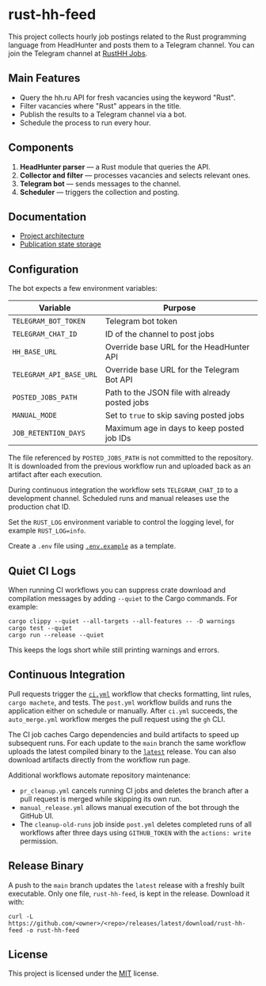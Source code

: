 # rust-hh-feed

This project collects hourly job postings related to the Rust programming language from HeadHunter and posts them to a Telegram channel.
You can join the Telegram channel at [RustHH Jobs](https://t.me/rusthhjobs).

## Main Features

- Query the hh.ru API for fresh vacancies using the keyword "Rust".
- Filter vacancies where "Rust" appears in the title.
- Publish the results to a Telegram channel via a bot.
- Schedule the process to run every hour.

## Components

1. **HeadHunter parser** — a Rust module that queries the API.
2. **Collector and filter** — processes vacancies and selects relevant ones.
3. **Telegram bot** — sends messages to the channel.
4. **Scheduler** — triggers the collection and posting.

## Documentation
- [Project architecture](docs/README.md)
- [Publication state storage](docs/TECHNICAL_DETAILS.md)

## Configuration
The bot expects a few environment variables:

| Variable | Purpose |
|----------|--------------------------------------------------------------|
| `TELEGRAM_BOT_TOKEN` | Telegram bot token |
| `TELEGRAM_CHAT_ID` | ID of the channel to post jobs |
| `HH_BASE_URL` | Override base URL for the HeadHunter API |
| `TELEGRAM_API_BASE_URL` | Override base URL for the Telegram Bot API |
| `POSTED_JOBS_PATH` | Path to the JSON file with already posted jobs |
| `MANUAL_MODE` | Set to `true` to skip saving posted jobs |
| `JOB_RETENTION_DAYS` | Maximum age in days to keep posted job IDs |

The file referenced by `POSTED_JOBS_PATH` is not committed to the repository. It is downloaded from the previous workflow run and uploaded back as an artifact after each execution.

During continuous integration the workflow sets `TELEGRAM_CHAT_ID` to a development channel.
Scheduled runs and manual releases use the production chat ID.

Set the `RUST_LOG` environment variable to control the logging level, for
example `RUST_LOG=info`.

Create a `.env` file using [`.env.example`](.env.example) as a template.

## Quiet CI Logs
When running CI workflows you can suppress crate download and compilation
messages by adding `--quiet` to the Cargo commands. For example:

```
cargo clippy --quiet --all-targets --all-features -- -D warnings
cargo test --quiet
cargo run --release --quiet
```

This keeps the logs short while still printing warnings and errors.

## Continuous Integration
Pull requests trigger the [`ci.yml`](.github/workflows/ci.yml) workflow that checks formatting,
lint rules, `cargo machete`, and tests. The `post.yml` workflow
builds and runs the application either on schedule or manually. After
`ci.yml` succeeds, the `auto_merge.yml` workflow merges the pull request using the `gh` CLI.

The CI job caches Cargo dependencies and build artifacts to speed up subsequent
runs. For each update to the `main` branch the same workflow uploads the latest
compiled binary to the [`latest`](../../releases/latest) release. You can also
download artifacts directly from the workflow run page.

Additional workflows automate repository maintenance:

- `pr_cleanup.yml` cancels running CI jobs and deletes the branch after a pull request is merged while skipping its own run.
- `manual_release.yml` allows manual execution of the bot through the GitHub UI.
 - The `cleanup-old-runs` job inside `post.yml` deletes completed runs of all workflows after three days using `GITHUB_TOKEN` with the `actions: write` permission.


## Release Binary
A push to the `main` branch updates the `latest` release with a freshly built executable. Only one file, `rust-hh-feed`, is kept in the release. Download it with:

```
curl -L https://github.com/<owner>/<repo>/releases/latest/download/rust-hh-feed -o rust-hh-feed
```

## License
This project is licensed under the [MIT](LICENSE) license.
